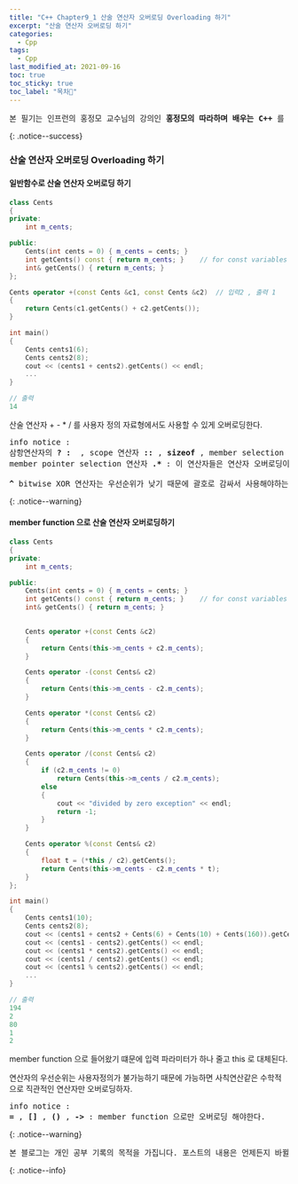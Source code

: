 ```yaml
---
title: "C++ Chapter9_1 산술 연산자 오버로딩 Overloading 하기"
excerpt: "산술 연산자 오버로딩 하기"
categories:
  - Cpp
tags:
  - Cpp
last_modified_at: 2021-09-16
toc: true
toc_sticky: true
toc_label: "목차👀"
---
```


<pre>본 필기는 인프런의 홍정모 교수님의 강의인 <b>홍정모의 따라하며 배우는 C++</b> 를 듣고 작성합니다.</pre>{: .notice--success}

### 산술 연산자 오버로딩 Overloading 하기
#### 일반함수로 산술 연산자 오버로딩 하기
```cpp
class Cents
{
private:
    int m_cents;

public:
    Cents(int cents = 0) { m_cents = cents; }
    int getCents() const { return m_cents; }	// for const variables
    int& getCents() { return m_cents; }
};

Cents operator +(const Cents &c1, const Cents &c2)  // 입력2 , 출력 1
{
    return Cents(c1.getCents() + c2.getCents());
}

int main()
{
    Cents cents1(6);
    Cents cents2(8);
    cout << (cents1 + cents2).getCents() << endl;
    ...
}

// 출력
14
```
산술 연산자 + - * / 를 사용자 정의 자료형에서도 사용할 수 있게 오버로딩한다.

<pre>info notice :
삼항연산자의 <b>? :</b>  , scope 연산자 <b>::</b> , <b>sizeof</b> , member selection 연산자 <b>.</b> , 
member pointer selection 연산자 <b>.*</b> : 이 연산자들은 연산자 오버로딩이 불가능하다.

<b>^</b> bitwise XOR 연산자는 우선순위가 낮기 때문에 괄호로 감싸서 사용해야하는 경우가 많기 때문에 오버로딩하지말자.</pre>{: .notice--warning}

#### member function 으로 산술 연산자 오버로딩하기
```cpp
class Cents
{
private:
    int m_cents;

public:
    Cents(int cents = 0) { m_cents = cents; }
    int getCents() const { return m_cents; }    // for const variables
    int& getCents() { return m_cents; }

    
    Cents operator +(const Cents &c2)	
    {
        return Cents(this->m_cents + c2.m_cents);
    }

    Cents operator -(const Cents& c2)
    {
        return Cents(this->m_cents - c2.m_cents);
    }

    Cents operator *(const Cents& c2)
    {
        return Cents(this->m_cents * c2.m_cents);
    }

    Cents operator /(const Cents& c2)
    {
        if (c2.m_cents != 0)
            return Cents(this->m_cents / c2.m_cents);
        else
        {
            cout << "divided by zero exception" << endl;
            return -1;
        }
    }

    Cents operator %(const Cents& c2)
    {
        float t = (*this / c2).getCents();
        return Cents(this->m_cents - c2.m_cents * t);
    }
};

int main()
{
    Cents cents1(10);
    Cents cents2(8);
    cout << (cents1 + cents2 + Cents(6) + Cents(10) + Cents(160)).getCents() << endl;
    cout << (cents1 - cents2).getCents() << endl;
    cout << (cents1 * cents2).getCents() << endl;
    cout << (cents1 / cents2).getCents() << endl;
    cout << (cents1 % cents2).getCents() << endl;
    ...
}

// 출력
194
2
80
1
2
```
member function 으로 들어왔기 떄문에 입력 파라미터가 하나 줄고 this 로 대체된다.

연산자의 우선순위는 사용자정의가 불가능하기 때문에 가능하면 사칙연산같은 수학적으로 직관적인 연산자만 오버로딩하자.

<pre>info notice :
<b>=</b> , <b>[]</b> , <b>()</b> , <b>-></b> : member function 으로만 오버로딩 해야한다.</pre>{: .notice--warning}


<pre>본 블로그는 개인 공부 기록의 목적을 가집니다. 포스트의 내용은 언제든지 바뀔 수 있습니다.</pre>{: .notice--info}